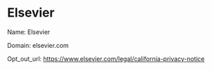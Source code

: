 # Elsevier

Name: Elsevier

Domain: elsevier.com

Opt_out_url: https://www.elsevier.com/legal/california-privacy-notice
